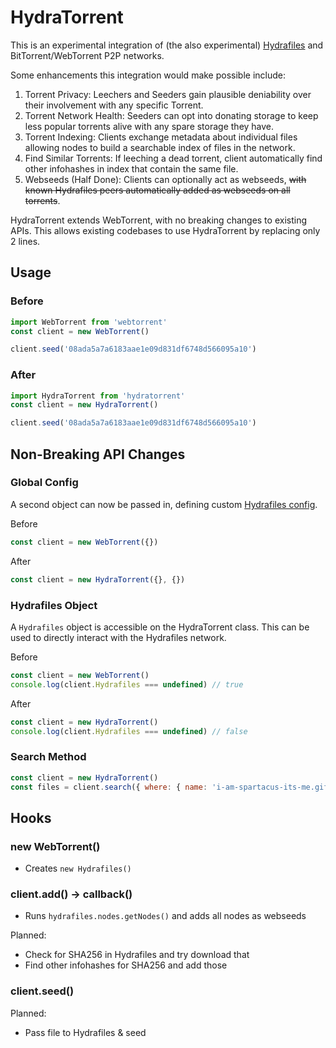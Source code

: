 # HydraTorrent
This is an experimental integration of (the also experimental) [Hydrafiles](https://github.com/StarfilesFileSharing/Hydrafiles/) and BitTorrent/WebTorrent P2P networks.

Some enhancements this integration would make possible include:
1. Torrent Privacy: Leechers and Seeders gain plausible deniability over their involvement with any specific Torrent.
2. Torrent Network Health: Seeders can opt into donating storage to keep less popular torrents alive with any spare storage they have.
3. Torrent Indexing: Clients exchange metadata about individual files allowing nodes to build a searchable index of files in the network.
4. Find Similar Torrents: If leeching a dead torrent, client automatically find other infohashes in index that contain the same file.
5. Webseeds (Half Done): Clients can optionally act as webseeds, ~~with known Hydrafiles peers automatically added as webseeds on all torrents~~.

HydraTorrent extends WebTorrent, with no breaking changes to existing APIs. This allows existing codebases to use HydraTorrent by replacing only 2 lines.

## Usage

### Before
```js
import WebTorrent from 'webtorrent'
const client = new WebTorrent()

client.seed('08ada5a7a6183aae1e09d831df6748d566095a10')
```

### After
```js
import HydraTorrent from 'hydratorrent'
const client = new HydraTorrent()

client.seed('08ada5a7a6183aae1e09d831df6748d566095a10')
```

## Non-Breaking API Changes
### Global Config
A second object can now be passed in, defining custom [Hydrafiles config](https://github.com/StarfilesFileSharing/Hydrafiles/wiki/Configuration).

Before
```js
const client = new WebTorrent({})
```
After
```js
const client = new HydraTorrent({}, {})
```
### Hydrafiles Object
A `Hydrafiles` object is accessible on the HydraTorrent class. This can be used to directly interact with the Hydrafiles network.

Before
```js
const client = new WebTorrent()
console.log(client.Hydrafiles === undefined) // true
```

After
```js
const client = new HydraTorrent()
console.log(client.Hydrafiles === undefined) // false
```

### Search Method
```js
const client = new HydraTorrent()
const files = client.search({ where: { name: 'i-am-spartacus-its-me.gif' } })
```

## Hooks
### new WebTorrent()
- Creates `new Hydrafiles()`

### client.add() -> callback()
- Runs `hydrafiles.nodes.getNodes()` and adds all nodes as webseeds

Planned:
- Check for SHA256 in Hydrafiles and try download that
- Find other infohashes for SHA256 and add those

### client.seed()
Planned:
- Pass file to Hydrafiles & seed
